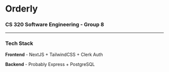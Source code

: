 # Orderly

### CS 320 Software Engineering - Group 8

---

### Tech Stack

**Frontend** - NextJS + TailwindCSS + Clerk Auth

**Backend** - Probably Express + PostgreSQL


